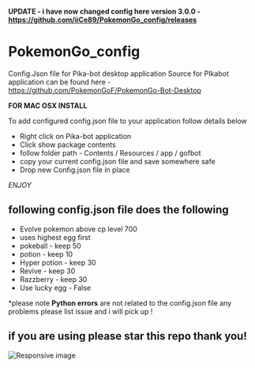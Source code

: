 


**UPDATE - i have now changed config here version 3.0.0 - https://github.com/iiCe89/PokemonGo_config/releases**
# PokemonGo_config
Config.Json file for Pika-bot desktop application
Source for PIkabot application can be found here - https://github.com/PokemonGoF/PokemonGo-Bot-Desktop

**FOR MAC OSX INSTALL**

To add configured config.json file to your application follow details below

<ul>
<li>Right click on Pika-bot application</li>
<li>Click show package contents</li>
<li>follow folder path - Contents / Resources / app / gofbot</li>
<li>copy your current config.json file and save somewhere safe</li>
<li>Drop new Config.json file in place</li>
</ul>

*ENJOY*

<h2>following config.json file does the following</h2>

<ul>
<li>Evolve pokemon above cp level 700</li>
<li>uses highest egg first</li>
<li>pokeball - keep 50</li>
<li>potion - keep 10</li>
<liSuper potion - keep 20</li>
<li>Hyper potion - keep 30</li>
<li>Revive - keep 30</li>
<li>Razzberry - keep 30</li>
<li>Use lucky egg - False</li>
</ul>

*please note <strong>Python errors</strong> are not related to the config.json file any problems please list issue and i will pick up ! 
<h2>if you are using please star this repo thank you!</h2>
<img src="https://cdn0.iconfinder.com/data/icons/pokemon-go-vol-2/135/_pikachu-256.png" class="img-responsive" alt="Responsive image">

